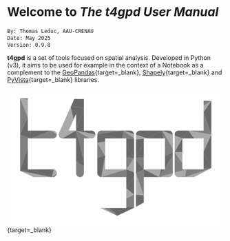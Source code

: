 # Welcome to *The t4gpd User Manual*
```
By: Thomas Leduc, AAU-CRENAU
Date: May 2025
Version: 0.9.8
```

**t4gpd** is a set of tools focused on spatial analysis. Developed in
Python (v3), it aims to be used for example in the context of a
Notebook as a complement to the
[GeoPandas](https://geopandas.org/){target=_blank},
[Shapely](https://shapely.readthedocs.io){target=_blank} and
[PyVista](https://docs.pyvista.org/){target=_blank} libraries.

[![Welcome](img/t4gpd.png)](https://github.com/crenau/t4gpd){target=_blank}
